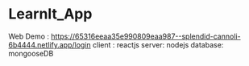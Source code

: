 # LearnIt_App
Web Demo : https://65316eeaa35e990809eaa987--splendid-cannoli-6b4444.netlify.app/login
client : reactjs
server: nodejs
database: mongooseDB
